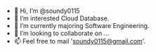 - 👋 Hi, I’m @soundy0115
- 👀 I’m interested Cloud Database.
- 🌱 I’m currently majoring Software Engineering.
- 💞️ I’m looking to collaborate on ...
- 📫 Feel free to mail 'soundy0115@gmail.com'.

<!---
soundy0115/soundy0115 is a ✨ special ✨ repository because its `README.md` (this file) appears on your GitHub profile.
You can click the Preview link to take a look at your changes.
--->
